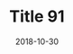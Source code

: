 ---
layout: posts
title: "Title 91"
img: "https://image.tmdb.org/t/p/w185/kPRb1mbVHGop0egQ7153y0lhzGL.jpg"
date: 2018-10-30
genre: "Comedy"
categories: Movies
tags: bollywood, shah ruch khan
published: true 
---